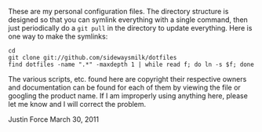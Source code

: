 These are my personal configuration files. The directory structure is designed
so that you can symlink everything with a single command, then just
periodically do a `git pull` in the directory to update everything. Here is one
way to make the symlinks:

    cd
    git clone git://github.com/sidewaysmilk/dotfiles
    find dotfiles -name ".*" -maxdepth 1 | while read f; do ln -s $f; done

The various scripts, etc. found here are copyright their respective owners and
documentation can be found for each of them by viewing the file or googling the
product name. If I am improperly using anything here, please let me know and I
will correct the problem.

Justin Force
March 30, 2011

